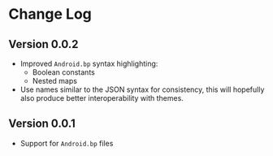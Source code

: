 # Change Log

## Version 0.0.2

- Improved `Android.bp` syntax highlighting:
  - Boolean constants
  - Nested maps
- Use names similar to the JSON syntax for consistency,
  this will hopefully also produce better interoperability with themes.

## Version 0.0.1

- Support for `Android.bp` files
